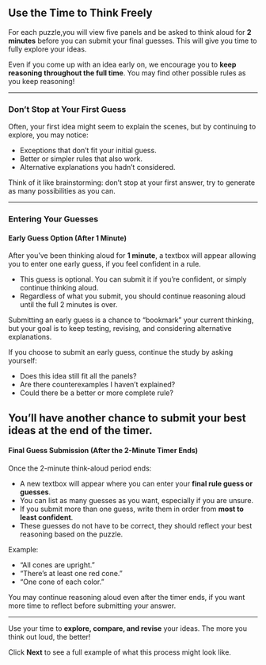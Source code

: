 ## Use the Time to Think Freely

For each puzzle,you will view five panels and be asked to think aloud for **2 minutes** before you can submit your final guesses.
This will give you time to fully explore your ideas.

Even if you come up with an idea early on, we encourage you to **keep reasoning throughout the full time**. You may find other possible rules as you keep reasoning!

---

### Don’t Stop at Your First Guess

Often, your first idea might seem to explain the scenes, but by continuing to explore, you may notice:

- Exceptions that don’t fit your initial guess.
- Better or simpler rules that also work.
- Alternative explanations you hadn’t considered.

Think of it like brainstorming: don’t stop at your first answer, try to generate as many possibilities as you can.

---

### Entering Your Guesses

#### Early Guess Option (After 1 Minute)

After you’ve been thinking aloud for **1 minute**, a textbox will appear allowing you to enter one early guess, if you feel confident in a rule.

- This guess is optional. You can submit it if you’re confident, or simply continue thinking aloud.
- Regardless of what you submit, you should continue reasoning aloud until the full 2 minutes is over.

Submitting an early guess is a chance to “bookmark” your current thinking, but your goal is to keep testing, revising, and considering alternative explanations.

If you choose to submit an early guess, continue the study by asking yourself:

- Does this idea still fit all the panels?
- Are there counterexamples I haven’t explained?
- Could there be a better or more complete rule?

You’ll have another chance to submit your best ideas at the end of the timer.
---

#### Final Guess Submission (After the 2-Minute Timer Ends)

Once the 2-minute think-aloud period ends:

- A new textbox will appear where you can enter your **final rule guess or guesses**.
- You can list as many guesses as you want, especially if you are unsure.
- If you submit more than one guess, write them in order from **most to least confident**.
- These guesses do not have to be correct, they should reflect your best reasoning based on the puzzle.

Example:
- “All cones are upright.”
- “There’s at least one red cone.”
- “One cone of each color.”

You may continue reasoning aloud even after the timer ends, if you want more time to reflect before submitting your answer.

---

Use your time to **explore, compare, and revise** your ideas. The more you think out loud, the better!

Click **Next** to see a full example of what this process might look like.


